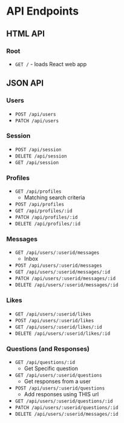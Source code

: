 # API Endpoints

## HTML API

### Root

- `GET /` - loads React web app

## JSON API

### Users

- `POST /api/users`
- `PATCH /api/users`

### Session

- `POST /api/session`
- `DELETE /api/session`
- `GET /api/session`

### Profiles

- `GET /api/profiles`
  * Matching search criteria
- `POST /api/profiles`
- `GET /api/profiles/:id`
- `PATCH /api/profiles/:id`
- `DELETE /api/profiles/:id`

### Messages

- `GET /api/users/:userid/messages`
  * Inbox
- `POST /api/users/:userid/messages`
- `GET /api/users/:userid/messages/:id`
- `PATCH /api/users/:userid/messages/:id`
- `DELETE /api/users/:userid/messages/:id`

### Likes
- `GET /api/users/:userid/likes`
- `POST /api/users/:userid/likes`
- `GET /api/users/:userid/likes/:id`
- `DELETE /api/users/:userid/likes/:id`


### Questions (and Responses)

- `GET /api/questions/:id`
  * Get Specific question
- `GET /api/users/:userid/questions`
  * Get responses from a user
- `POST /api/users/:userid/questions`
  * Add responses using THIS url
- `GET /api/users/:userid/questions/:id`
- `PATCH /api/users/:userid/questions/:id`
- `DELETE /api/users/:userid/messages/:id`
